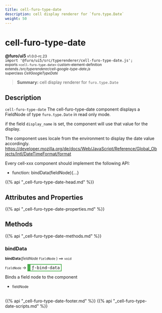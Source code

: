 ```yaml
---
title: cell-furo-type-date
description: cell display renderer for `furo.type.Date`
weight: 50
---
```


# cell-furo-type-date
**@furo/ui5** <small>v1.0.0-rc.23</small>
<br>`import '@furo/ui5/src/typerenderer/cell-furo-type-date.js';`<small>
<br>exports `<cell-furo-type-date>` custom-element-definition
<br>extends */src/typerenderer/cell-google-type-date.js*
<br>superclass *CellGoogleTypeDate*</small>

> **Summary:** cell display renderer for `furo.type.Date`

## Description

`cell-furo-type-date`
The cell-furo-type-date component displays a FieldNode of type `furo.type.Date` in read only mode.

if the field `display_name` is set, the component will use that value for the display.

The component uses locale from the environment to display the date value accordingly.
https://developer.mozilla.org/de/docs/Web/JavaScript/Reference/Global_Objects/Intl/DateTimeFormat/format

Every cell-xxx component should implement the following API:
- function: bindData(fieldNode){...}

{{% api "_cell-furo-type-date-head.md" %}}

## Attributes and Properties
{{% api "_cell-furo-type-date-properties.md" %}}







## Methods
{{% api "_cell-furo-type-date-methods.md" %}}



### **bindData**
<small>**bindData**(*fieldNode* `FieldNode` ) ⟹ `void`</small>

<small>`FieldNode` </small> →
<span  style="border-width:2px 2px 2px 10px; border-style: solid;border-color:  rgb(76, 175, 80);font-family:monospace; padding:2px 4px;">ƒ-bind-data</span>

Binds a field node to the component

- <small>fieldNode </small>
<br><br>






{{% api "_cell-furo-type-date-footer.md" %}}
{{% api "_cell-furo-type-date-scripts.md" %}}
